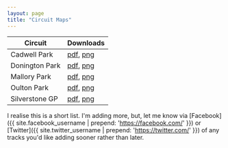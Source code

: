 ```yaml
---
layout: page
title: "Circuit Maps"
---
```


| Circuit           | Downloads                                                                                     |
| ----------------- | --------------------------------------------------------------------------------------------- |
| Cadwell Park      | [pdf](/circuit-maps/files/cadwell-park.pdf), [png](/circuit-maps/files/cadwell-park.png)      |
| Donington Park    | [pdf](/circuit-maps/files/donington-park.pdf), [png](/circuit-maps/files/donington-park.png)  |
| Mallory Park      | [pdf](/circuit-maps/files/mallory-park.pdf), [png](/circuit-maps/files/mallory-park.png)      |
| Oulton Park       | [pdf](/circuit-maps/files/oulton-park.pdf), [png](/circuit-maps/files/oulton-park.png)        |
| Silverstone GP    | [pdf](/circuit-maps/files/silverstone-gp.pdf), [png](/circuit-maps/files/silverstone-gp.png)  |

I realise this is a short list. I'm adding more, but, let me know via [Facebook]({{ site.facebook_username | prepend: 'https://facebook.com/' }}) or [Twitter]({{ site.twitter_username | prepend: 'https://twitter.com/' }}) of any tracks you'd like adding sooner rather than later.

